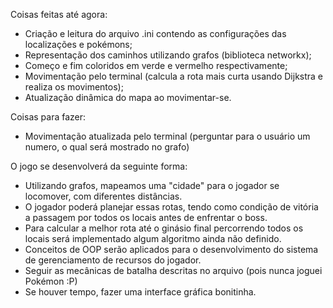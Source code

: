 Coisas feitas até agora:
- Criação e leitura do arquivo .ini contendo as configurações das localizações e pokémons;
- Representação dos caminhos utilizando grafos (biblioteca networkx);
- Começo e fim coloridos em verde e vermelho respectivamente;
- Movimentação pelo terminal (calcula a rota mais curta usando Dijkstra e realiza os movimentos);
- Atualização dinâmica do mapa ao movimentar-se.

Coisas para fazer:
- Movimentação atualizada pelo terminal (perguntar para o usuário um numero, o qual será mostrado no grafo)

O jogo se desenvolverá da seguinte forma:
- Utilizando grafos, mapeamos uma "cidade" para o jogador se locomover, com diferentes distâncias.
- O jogador poderá planejar essas rotas, tendo como condição de vitória a passagem por todos os locais antes de enfrentar o boss.
- Para calcular a melhor rota até o ginásio final percorrendo todos os locais será implementado algum algoritmo ainda não definido.
- Conceitos de OOP serão aplicados para o desenvolvimento do sistema de gerenciamento de recursos do jogador.
- Seguir as mecânicas de batalha descritas no arquivo (pois nunca joguei Pokémon :P)
- Se houver tempo, fazer uma interface gráfica bonitinha.